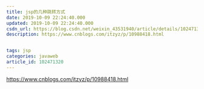 ```yaml
---
title: jsp的几种跳转方式
date: 2019-10-09 22:24:40.000
updated: 2019-10-09 22:24:40.000
csdn_url: https://blog.csdn.net/weixin_43531940/article/details/102471320
description: https://www.cnblogs.com/itzyz/p/10988418.html


tags: jsp
categories: javaweb
article_id: 102471320
---
```

﻿https://www.cnblogs.com/itzyz/p/10988418.html
